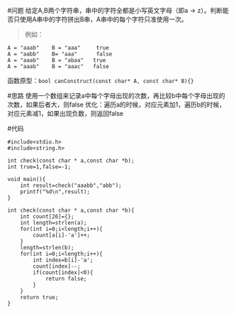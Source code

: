 #问题
给定A,B两个字符串，串中的字符全都是小写英文字母（即a -> z）。判断能否只使用A串中的字符拼出B串，A串中的每个字符只准使用一次。
>例如：
```
A = "aaab"    B = "aaa"     true
A = "aabb"    B= "aaa"      false
A = "aaab"    B = "abaa"   true
A = "aaab"    B = "aaac"   false
```

函数原型：`bool canConstruct(const char* A, const char* B){}`

#思路
使用一个数组来记录a中每个字母出现的次数，再比较b中每个字母出现的次数，如果后者大，则false
优化：遍历a的时候，对应元素加1，遍历b的时候，对应元素减1，如果出现负数，则返回false

#代码
```
#include<stdio.h>
#include<string.h>

int check(const char * a,const char *b);
int true=1,false=-1;

void main(){
	int result=check("aaabb","abb");
	printf("%d\n",result);
}

int check(const char * a,const char *b){
    int count[26]={};
    int length=strlen(a);
    for(int i=0;i<length;i++){
        count[a[i]-'a']++;
    }
    length=strlen(b);
    for(int i=0;i<length;i++){
        int index=b[i]-'a';
        count[index]--;
        if(count[index]<0){
            return false;
        }
    }
    return true;
}
```
